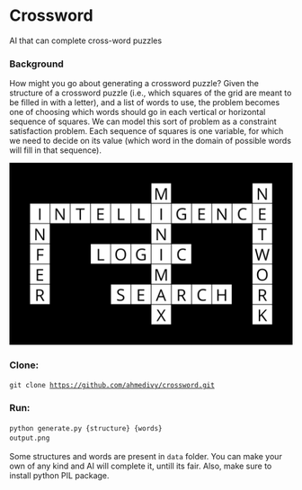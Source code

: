 # Crossword
AI that can complete cross-word puzzles

### Background
How might you go about generating a crossword puzzle? Given the structure of a crossword puzzle (i.e., which squares of the grid are meant to be filled in with a letter), and a list of words to use, the problem becomes one of choosing which words should go in each vertical or horizontal sequence of squares. We can model this sort of problem as a constraint satisfaction problem. Each sequence of squares is one variable, for which we need to decide on its value (which word in the domain of possible words will fill in that sequence). 

![Image](output.png)

### Clone:
<code>git clone https://github.com/ahmedivy/crossword.git</code>
### Run:
<code>python generate.py {structure} {words} output.png</code></br></br>
Some structures and words are present in <code>data</code> folder. You can make your own of any kind and AI will complete it, untill its fair. Also, make sure to install python PIL package.
